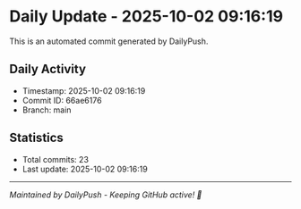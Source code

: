 # Daily Update - 2025-10-02 09:16:19

This is an automated commit generated by DailyPush.

## Daily Activity
- Timestamp: 2025-10-02 09:16:19
- Commit ID: 66ae6176
- Branch: main

## Statistics
- Total commits: 23
- Last update: 2025-10-02 09:16:19

---
*Maintained by DailyPush - Keeping GitHub active! 🚀*
